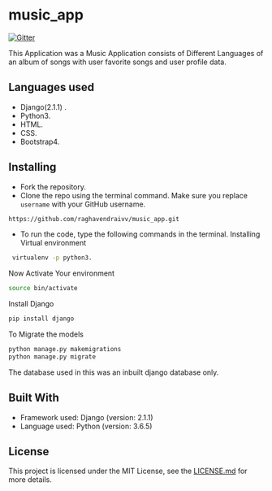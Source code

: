 # music_app
[![Gitter](https://gitter.im/music_app/contributers)](https://gitter.im/music_app/contributers)

This Application was a Music Application consists of Different Languages of an album of songs with user favorite songs and user profile data.

## Languages used 

- Django(2.1.1) .
- Python3.
- HTML.
- CSS.
- Bootstrap4.

## Installing
 
- Fork the repository. 
- Clone the repo using the terminal command. Make sure you replace `username` with your GitHub username.
```bash
https://github.com/raghavendraivv/music_app.git 
```
- To run the code, type the following commands in the terminal.
Installing Virtual environment
```bash
 virtualenv -p python3.
```
Now Activate Your environment
```bash
source bin/activate
```
Install Django
```bash 
pip install django
```
To Migrate the models
 ```bash
 python manage.py makemigrations
 python manage.py migrate
 ```
 The database used in this was an inbuilt django database only.

## Built With
- Framework used: Django (version: 2.1.1)
- Language used: Python (version: 3.6.5)
 
 
## License
This project is licensed under the MIT License, see the [LICENSE.md](https://github.com/raghavendraivv/music_app/blob/master/LICENSE) for more details.
    

